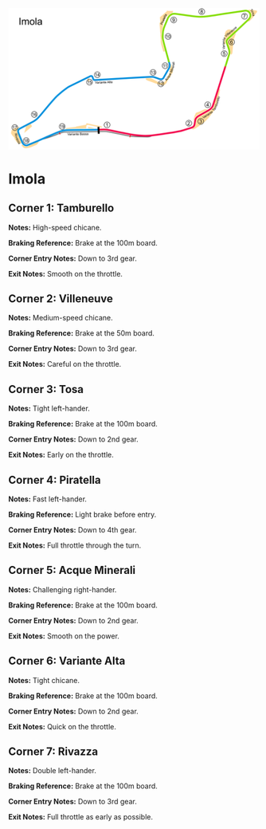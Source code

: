 ![Imola](../track_maps/Imola.png)

# Imola


## Corner 1: Tamburello
**Notes:** High-speed chicane.

**Braking Reference:** Brake at the 100m board.

**Corner Entry Notes:** Down to 3rd gear.

**Exit Notes:** Smooth on the throttle.


## Corner 2: Villeneuve
**Notes:** Medium-speed chicane.

**Braking Reference:** Brake at the 50m board.

**Corner Entry Notes:** Down to 3rd gear.

**Exit Notes:** Careful on the throttle.


## Corner 3: Tosa
**Notes:** Tight left-hander.

**Braking Reference:** Brake at the 100m board.

**Corner Entry Notes:** Down to 2nd gear.

**Exit Notes:** Early on the throttle.


## Corner 4: Piratella
**Notes:** Fast left-hander.

**Braking Reference:** Light brake before entry.

**Corner Entry Notes:** Down to 4th gear.

**Exit Notes:** Full throttle through the turn.


## Corner 5: Acque Minerali
**Notes:** Challenging right-hander.

**Braking Reference:** Brake at the 100m board.

**Corner Entry Notes:** Down to 2nd gear.

**Exit Notes:** Smooth on the power.


## Corner 6: Variante Alta
**Notes:** Tight chicane.

**Braking Reference:** Brake at the 100m board.

**Corner Entry Notes:** Down to 2nd gear.

**Exit Notes:** Quick on the throttle.


## Corner 7: Rivazza
**Notes:** Double left-hander.

**Braking Reference:** Brake at the 100m board.

**Corner Entry Notes:** Down to 3rd gear.

**Exit Notes:** Full throttle as early as possible.

